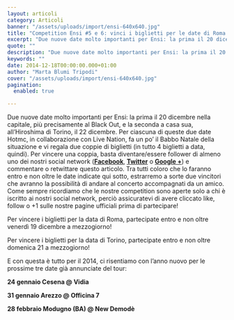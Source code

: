 ```yaml
---
layout: articoli
category: Articoli
banner: "/assets/uploads/import/ensi-640x640.jpg"
title: "Competition Ensi #5 e 6: vinci i biglietti per le date di Roma e Torino!"
excerpt: "Due nuove date molto importanti per Ensi: la prima il 20 dicembre nella capitale, più precisamente al Black Out, e la seconda a casa sua, all’Hiroshima di Torino, il 22 dicembre. Per ciascuna di queste due date Hotmc, in collaborazione con Live Nation, fa un po’ il Babbo Natale della situazione e vi regala due [&hellip"
quote: ""
description: "Due nuove date molto importanti per Ensi: la prima il 20 dicembre nella capitale, più precisamente al Black Out, e la seconda a casa sua, all’Hiroshima di Torino, il 22 dicembre. Per ciascuna di queste due date Hotmc, in collaborazione con Live Nation, fa un po’ il Babbo Natale della situazione e vi regala due [&hellip"
keywords: ""
date: 2014-12-18T00:00:00.000+01:00
author: "Marta Blumi Tripodi"
cover: "/assets/uploads/import/ensi-640x640.jpg"
pagination:
  enabled: true

---
```


[](https://hotmc.com/wp-content/uploads/2014/08/ensi.jpg)

Due nuove date molto importanti per Ensi: la prima il 20 dicembre nella capitale, più precisamente al Black Out, e la seconda a casa sua, all’Hiroshima di Torino, il 22 dicembre. Per ciascuna di queste due date Hotmc, in collaborazione con Live Nation, fa un po’ il Babbo Natale della situazione e vi regala due coppie di biglietti (in tutto 4 biglietti a data, quindi). Per vincere una coppia, basta diventare/essere follower di almeno uno dei nostri social network ([**Facebook**](https://www.facebook.com/hotmcmag "https://www.facebook.com/hotmcmag"), [**Twitter**](https://twitter.com/hotmcmag "https://twitter.com/hotmcmag") o **[Google +](https://plus.google.com/u/0/111205470567886985739/posts "https://plus.google.com/u/0/111205470567886985739/posts")**) e commentare o retwittare questo articolo. Tra tutti coloro che lo faranno entro e non oltre le date indicate qui sotto, estrarremo a sorte due vincitori che avranno la possibilità di andare al concerto accompagnati da un amico. Come sempre ricordiamo che le nostre competition sono aperte solo a chi è iscritto ai nostri social network, perciò assicuratevi di avere cliccato like, follow o +1 sulle nostre pagine ufficiali prima di partecipare!

Per vincere i biglietti per la data di Roma, partecipate entro e non oltre venerdì 19 dicembre a mezzogiorno!

Per vincere i biglietti per la data di Torino, partecipate entro e non oltre domenica 21 a mezzogiorno!

E con questa è tutto per il 2014, ci risentiamo con l’anno nuovo per le prossime tre date già annunciate del tour:

**24 gennaio Cesena @ Vidia**

**31 gennaio Arezzo @ Officina 7**

**28 febbraio Modugno (BA) @ New Demodè**